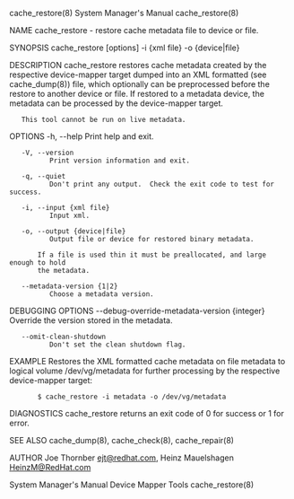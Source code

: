 cache_restore(8)                                                                           System Manager's Manual                                                                           cache_restore(8)

NAME
       cache_restore - restore cache metadata file to device or file.

SYNOPSIS
       cache_restore [options] -i {xml file} -o {device|file}

DESCRIPTION
       cache_restore restores cache metadata created by the respective device-mapper target dumped into an XML formatted (see cache_dump(8)) file, which optionally can be preprocessed before the restore to
       another device or file.  If restored to a metadata device, the metadata can be processed by the device-mapper target.

       This tool cannot be run on live metadata.

OPTIONS
       -h, --help
              Print help and exit.

       -V, --version
              Print version information and exit.

       -q, --quiet
              Don't print any output.  Check the exit code to test for success.

       -i, --input {xml file}
              Input xml.

       -o, --output {device|file}
              Output file or device for restored binary metadata.

           If a file is used thin it must be preallocated, and large enough to hold
           the metadata.

       --metadata-version {1|2}
              Choose a metadata version.

DEBUGGING OPTIONS
       --debug-override-metadata-version {integer}
              Override the version stored in the metadata.

       --omit-clean-shutdown
              Don't set the clean shutdown flag.

EXAMPLE
       Restores the XML formatted cache metadata on file metadata to logical volume /dev/vg/metadata for further processing by the respective device-mapper target:

           $ cache_restore -i metadata -o /dev/vg/metadata

DIAGNOSTICS
       cache_restore returns an exit code of 0 for success or 1 for error.

SEE ALSO
       cache_dump(8), cache_check(8), cache_repair(8)

AUTHOR
       Joe Thornber <ejt@redhat.com>, Heinz Mauelshagen <HeinzM@RedHat.com>

System Manager's Manual                                                                      Device Mapper Tools                                                                             cache_restore(8)

